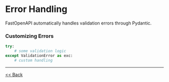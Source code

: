 # Error Handling

FastOpenAPI automatically handles validation errors through Pydantic.

### Customizing Errors

```python
try:
    # some validation logic
except ValidationError as exc:
    # custom handling
```

---

[<< Back](index.md)